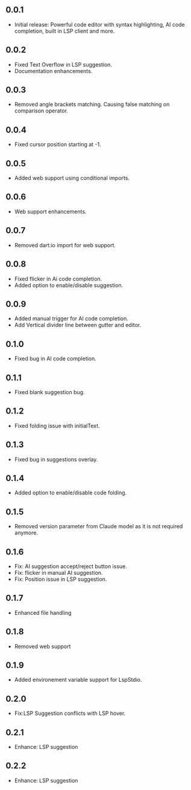 ## 0.0.1

* Initial release: Powerful code editor with syntax highlighting, AI code completion, built in LSP client and more.


## 0.0.2

* Fixed Text Overflow in LSP suggestion.
* Documentation enhancements.

## 0.0.3

* Removed angle brackets matching. Causing false matching on comparison operator.

## 0.0.4

* Fixed cursor position starting at -1.

## 0.0.5

* Added web support using conditional imports.

## 0.0.6

* Web support enhancements.

## 0.0.7

* Removed dart:io import for web support.

## 0.0.8

* Fixed flicker in Ai code completion.
* Added option to enable/disable suggestion.

## 0.0.9

* Added manual trigger for AI code completion.
* Add Vertical divider line between gutter and editor.

## 0.1.0

* Fixed bug in AI code completion.

## 0.1.1

* Fixed blank suggestion bug.

## 0.1.2

* Fixed folding issue with initialText.

## 0.1.3

* Fixed bug in suggestions overlay.

## 0.1.4

* Added option to enable/disable code folding.

## 0.1.5

* Removed version parameter from Claude model as it is not required anymore.

## 0.1.6

* Fix: AI suggestion accept/reject button issue.
* Fix: flicker in manual AI suggestion.
* Fix: Position issue in LSP suggestion.

## 0.1.7

* Enhanced file handling

## 0.1.8

* Removed web support

## 0.1.9

* Added environement variable support for LspStdio.

## 0.2.0

* Fix:LSP Suggestion conflicts with LSP hover.

## 0.2.1

* Enhance: LSP suggestion

## 0.2.2

* Enhance: LSP suggestion